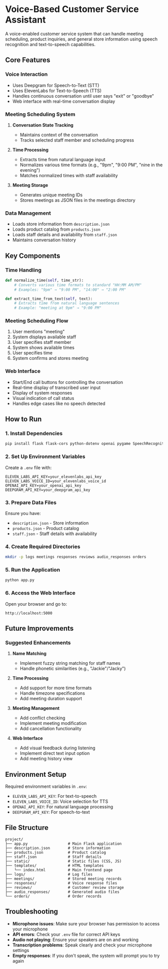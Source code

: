 # Voice-Based Customer Service Assistant

A voice-enabled customer service system that can handle meeting scheduling, product inquiries, and general store information using speech recognition and text-to-speech capabilities.

## Core Features

### Voice Interaction
- Uses Deepgram for Speech-to-Text (STT)
- Uses ElevenLabs for Text-to-Speech (TTS)
- Handles continuous conversation until user says "exit" or "goodbye"
- Web interface with real-time conversation display

### Meeting Scheduling System
1. **Conversation State Tracking**
   - Maintains context of the conversation
   - Tracks selected staff member and scheduling progress

2. **Time Processing**
   - Extracts time from natural language input
   - Normalizes various time formats (e.g., "9pm", "9:00 PM", "nine in the evening")
   - Matches normalized times with staff availability

3. **Meeting Storage**
   - Generates unique meeting IDs
   - Stores meetings as JSON files in the meetings directory

### Data Management
- Loads store information from `description.json`
- Loads product catalog from `products.json`
- Loads staff details and availability from `staff.json`
- Maintains conversation history

## Key Components

### Time Handling
```python
def normalize_time(self, time_str):
    # Converts various time formats to standard "HH:MM AM/PM"
    # Examples: "9pm" → "9:00 PM", "14:00" → "2:00 PM"

def extract_time_from_text(self, text):
    # Extracts time from natural language sentences
    # Example: "meeting at 9pm" → "9:00 PM"
```

### Meeting Scheduling Flow
1. User mentions "meeting"
2. System displays available staff
3. User specifies staff member
4. System shows available times
5. User specifies time
6. System confirms and stores meeting

### Web Interface
- Start/End call buttons for controlling the conversation
- Real-time display of transcribed user input
- Display of system responses
- Visual indication of call status
- Handles edge cases like no speech detected

## How to Run

### 1. Install Dependencies
```bash
pip install flask flask-cors python-dotenv openai pygame SpeechRecognition deepgram requests
```

### 2. Set Up Environment Variables
Create a `.env` file with:
```
ELEVEN_LABS_API_KEY=your_elevenlabs_api_key
ELEVEN_LABS_VOICE_ID=your_elevenlabs_voice_id
OPENAI_API_KEY=your_openai_api_key
DEEPGRAM_API_KEY=your_deepgram_api_key
```

### 3. Prepare Data Files
Ensure you have:
- `description.json` - Store information
- `products.json` - Product catalog
- `staff.json` - Staff details with availability

### 4. Create Required Directories
```bash
mkdir -p logs meetings responses reviews audio_responses orders
```

### 5. Run the Application
```bash
python app.py
```

### 6. Access the Web Interface
Open your browser and go to:
```
http://localhost:5000
```

## Future Improvements

### Suggested Enhancements
1. **Name Matching**
   - Implement fuzzy string matching for staff names
   - Handle phonetic similarities (e.g., "Jackie"/"Jacky")

2. **Time Processing**
   - Add support for more time formats
   - Handle timezone specifications
   - Add meeting duration support

3. **Meeting Management**
   - Add conflict checking
   - Implement meeting modification
   - Add cancellation functionality

4. **Web Interface**
   - Add visual feedback during listening
   - Implement direct text input option
   - Add meeting history view

## Environment Setup
Required environment variables in `.env`:
- `ELEVEN_LABS_API_KEY`: For text-to-speech
- `ELEVEN_LABS_VOICE_ID`: Voice selection for TTS
- `OPENAI_API_KEY`: For natural language processing
- `DEEPGRAM_API_KEY`: For speech-to-text

## File Structure
```
project/
├── app.py                  # Main Flask application
├── description.json        # Store information
├── products.json           # Product catalog
├── staff.json              # Staff details
├── static/                 # Static files (CSS, JS)
├── templates/              # HTML templates
│   └── index.html          # Main frontend page
├── logs/                   # Log files
├── meetings/               # Stored meeting records
├── responses/              # Voice response files
├── reviews/                # Customer review storage
├── audio_responses/        # Generated audio files
└── orders/                 # Order records
```

## Troubleshooting

- **Microphone issues**: Make sure your browser has permission to access your microphone
- **API errors**: Check your `.env` file for correct API keys
- **Audio not playing**: Ensure your speakers are on and working
- **Transcription problems**: Speak clearly and check your microphone settings
- **Empty responses**: If you don't speak, the system will prompt you to try again